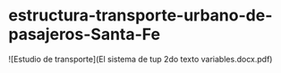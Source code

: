 # estructura-transporte-urbano-de-pasajeros-Santa-Fe
![Estudio de transporte](El sistema de tup 2do texto variables.docx.pdf)
